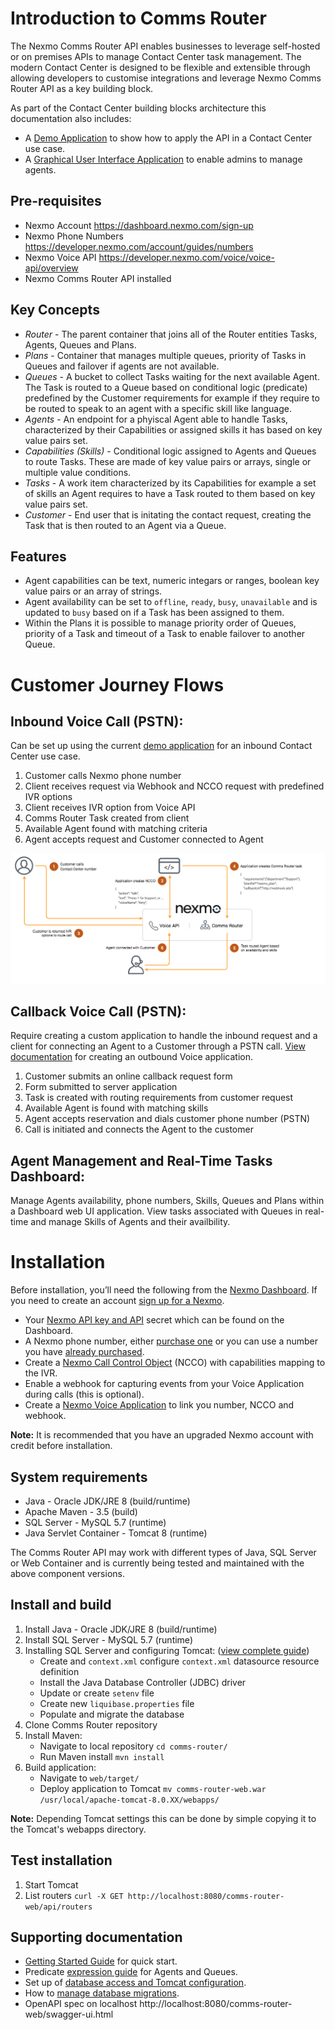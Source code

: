 # Introduction to Comms Router
The Nexmo Comms Router API enables businesses to leverage self-hosted or on premises APIs to manage Contact Center task management. The modern Contact Center is designed to be flexible and extensible through allowing developers to customise integrations and leverage Nexmo Comms Router API as a key building block.

As part of the Contact Center building blocks architecture this documentation also includes:
* A [Demo Application](applications/demo/README.md) to show how to apply the API in a Contact Center use case.
* A [Graphical User Interface Application](applications/demo/gui/README.md) to enable admins to manage agents.

## Pre-requisites
* Nexmo Account https://dashboard.nexmo.com/sign-up
* Nexmo Phone Numbers https://developer.nexmo.com/account/guides/numbers
* Nexmo Voice API https://developer.nexmo.com/voice/voice-api/overview
* Nexmo Comms Router API installed

## Key Concepts
* *Router* - The parent container that joins all of the Router entities Tasks, Agents, Queues and Plans.
* *Plans* - Container that manages multiple queues, priority of Tasks in Queues and failover if agents are not available.
* *Queues* - A bucket to collect Tasks waiting for the next available Agent. The Task is routed to a Queue based on conditional logic (predicate) predefined by the Customer requirements for example if they require to be routed to speak to an agent with a specific skill like language.
* *Agents* - An endpoint for a phyiscal Agent able to handle Tasks, characterized by their Capabilities or assigned skills it has based on key value pairs set.
* *Capabilities (Skills)* - Conditional logic assigned to Agents and Queues to route Tasks. These are made of key value pairs or arrays, single or multiple value conditions.
* *Tasks* - A work item characterized by its Capabilities for example a set of skills an Agent requires to have a Task routed to them based on key value pairs set.
* *Customer* - End user that is initating the contact request, creating the Task that is then routed to an Agent via a Queue.
  
## Features
* Agent capabilities can be text, numeric integars or ranges, boolean key value pairs or an array of strings.
* Agent availability can be set to `offline`, `ready`, `busy`, `unavailable` and is updated to `busy` based on if a Task has been assigned to them.
* Within the Plans it is possible to manage priority order of Queues, priority of a Task and timeout of a Task to enable failover to another Queue.

# Customer Journey Flows

## Inbound Voice Call (PSTN):
Can be set up using the current [demo application](applications/demo) for an inbound Contact Center use case.

1. Customer calls Nexmo phone number
2. Client receives request via Webhook and NCCO request with predefined IVR options
3. Client receives IVR option from Voice API
4. Comms Router Task created from client
5. Available Agent found with matching criteria
6. Agent accepts request and Customer connected to Agent

![Nexmo Comms Router inbound call customer journey](comms_router_inbound_use_case_flow.png)

## Callback Voice Call (PSTN):
Require creating a custom application to handle the inbound request and a client for connecting an Agent to a Customer through a PSTN call. [View documentation](https://developer.nexmo.com/voice/voice-api/building-blocks/make-an-outbound-call) for creating an outbound Voice application.

1. Customer submits an online callback request form
2. Form submitted to server application
3. Task is created with routing requirements from customer request
4. Available Agent is found with matching skills
5. Agent accepts reservation and dials customer phone number (PSTN)
6. Call is initiated and connects the Agent to the customer

## Agent Management and Real-Time Tasks Dashboard:
Manage Agents availability, phone numbers, Skills, Queues and Plans within a Dashboard web UI application. View tasks associated with Queues in real-time and manage Skills of Agents and their availbility.

# Installation
Before installation, you’ll need the following from the [Nexmo Dashboard](https://dashboard.nexmo.com/sign-in). If you need to create an account [sign up for a Nexmo](https://dashboard.nexmo.com/sign-up).

* Your [Nexmo API key and API](https://dashboard.nexmo.com/settings) secret which can be found on the Dashboard.
* A Nexmo phone number, either [purchase one](https://dashboard.nexmo.com/buy-numbers) or you can use a number you have [already purchased](https://dashboard.nexmo.com/your-numbers).
* Create a [Nexmo Call Control Object](https://developer.nexmo.com/voice/voice-api/guides/ncco) (NCCO) with capabilities mapping to the IVR.
* Enable a webhook for capturing events from your Voice Application during calls (this is optional).
* Create a [Nexmo Voice Application](https://dashboard.nexmo.com/voice/create-application) to link you number, NCCO and webhook.

**Note:** It is recommended that you have an upgraded Nexmo account with credit before installation.

## System requirements
* Java - Oracle JDK/JRE 8 (build/runtime)
* Apache Maven - 3.5 (build)
* SQL Server - MySQL 5.7 (runtime)
* Java Servlet Container - Tomcat 8 (runtime)

The Comms Router API may work with different types of Java, SQL Server or Web Container and is currently being tested and maintained with the above component versions.

## Install and build
1. Install Java - Oracle JDK/JRE 8 (build/runtime)
2. Install SQL Server - MySQL 5.7 (runtime)
3. Installing SQL Server and configuring Tomcat: ([view complete guide](docs/ConfiguringDatabaseAccess.md))
	- Create and `context.xml` configure `context.xml` datasource resource definition
	- Install the Java Database Controller (JDBC) driver
	- Update or create `setenv` file
	- Create new `liquibase.properties` file
	- Populate and migrate the database
4. Clone Comms Router repository
5. Install Maven:
	- Navigate to local repository `cd comms-router/`
	- Run Maven install `mvn install`
8. Build application:
	- Navigate to `web/target/`
	- Deploy application to Tomcat `mv comms-router-web.war /usr/local/apache-tomcat-8.0.XX/webapps/`

**Note:** Depending Tomcat settings this can be done by simple copying it to the Tomcat's webapps directory.

## Test installation
1. Start Tomcat
2. List routers `curl -X GET http://localhost:8080/comms-router-web/api/routers`

## Supporting documentation
* [Getting Started Guide](docs/GettingStartedGuide.md) for quick start.
* Predicate [expression guide](docs/ExpressionSyntax.md) for Agents and Queues.
* Set up of [database access and Tomcat configuration](docs/ConfiguringDatabaseAccess.md).
* How to [manage database migrations](docs/ManageDBMigrations.md).
* OpenAPI spec on localhost http://localhost:8080/comms-router-web/swagger-ui.html

